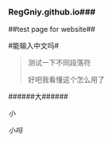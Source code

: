 ### RegGniy.github.io###

##test page for website##

#能输入中文吗#

>测试一下不同段落符
>
>好吧我看懂这个怎么用了

######大######

*小*

_小吗_
